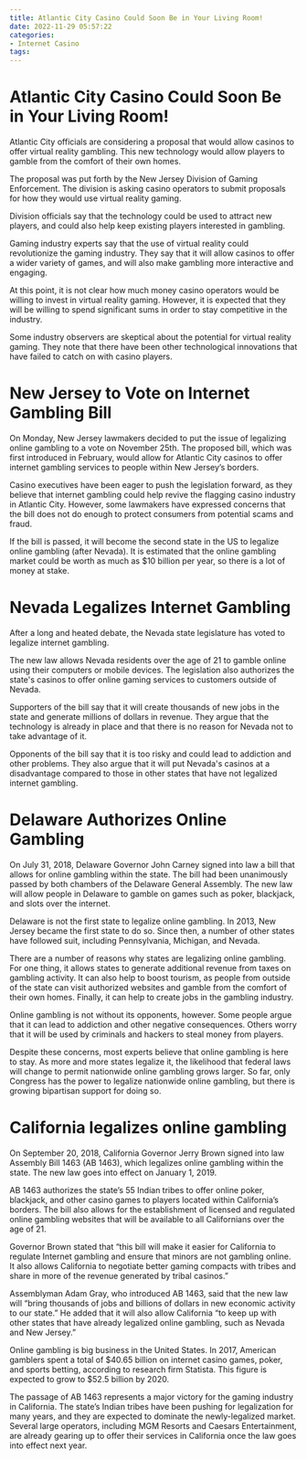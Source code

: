 ```yaml
---
title: Atlantic City Casino Could Soon Be in Your Living Room!
date: 2022-11-29 05:57:22
categories:
- Internet Casino
tags:
---
```



#  Atlantic City Casino Could Soon Be in Your Living Room!

 Atlantic City officials are considering a proposal that would allow casinos to offer virtual reality gambling. This new technology would allow players to gamble from the comfort of their own homes.

The proposal was put forth by the New Jersey Division of Gaming Enforcement. The division is asking casino operators to submit proposals for how they would use virtual reality gaming.

Division officials say that the technology could be used to attract new players, and could also help keep existing players interested in gambling.

Gaming industry experts say that the use of virtual reality could revolutionize the gaming industry. They say that it will allow casinos to offer a wider variety of games, and will also make gambling more interactive and engaging.

At this point, it is not clear how much money casino operators would be willing to invest in virtual reality gaming. However, it is expected that they will be willing to spend significant sums in order to stay competitive in the industry.

Some industry observers are skeptical about the potential for virtual reality gaming. They note that there have been other technological innovations that have failed to catch on with casino players.

#  New Jersey to Vote on Internet Gambling Bill

On Monday, New Jersey lawmakers decided to put the issue of legalizing online gambling to a vote on November 25th. The proposed bill, which was first introduced in February, would allow for Atlantic City casinos to offer internet gambling services to people within New Jersey’s borders.

Casino executives have been eager to push the legislation forward, as they believe that internet gambling could help revive the flagging casino industry in Atlantic City. However, some lawmakers have expressed concerns that the bill does not do enough to protect consumers from potential scams and fraud.

If the bill is passed, it will become the second state in the US to legalize online gambling (after Nevada). It is estimated that the online gambling market could be worth as much as $10 billion per year, so there is a lot of money at stake.

#  Nevada Legalizes Internet Gambling

After a long and heated debate, the Nevada state legislature has voted to legalize internet gambling.

The new law allows Nevada residents over the age of 21 to gamble online using their computers or mobile devices. The legislation also authorizes the state's casinos to offer online gaming services to customers outside of Nevada.

Supporters of the bill say that it will create thousands of new jobs in the state and generate millions of dollars in revenue. They argue that the technology is already in place and that there is no reason for Nevada not to take advantage of it.

Opponents of the bill say that it is too risky and could lead to addiction and other problems. They also argue that it will put Nevada's casinos at a disadvantage compared to those in other states that have not legalized internet gambling.

#  Delaware Authorizes Online Gambling

On July 31, 2018, Delaware Governor John Carney signed into law a bill that allows for online gambling within the state. The bill had been unanimously passed by both chambers of the Delaware General Assembly. The new law will allow people in Delaware to gamble on games such as poker, blackjack, and slots over the internet.

Delaware is not the first state to legalize online gambling. In 2013, New Jersey became the first state to do so. Since then, a number of other states have followed suit, including Pennsylvania, Michigan, and Nevada.

There are a number of reasons why states are legalizing online gambling. For one thing, it allows states to generate additional revenue from taxes on gambling activity. It can also help to boost tourism, as people from outside of the state can visit authorized websites and gamble from the comfort of their own homes. Finally, it can help to create jobs in the gambling industry.

Online gambling is not without its opponents, however. Some people argue that it can lead to addiction and other negative consequences. Others worry that it will be used by criminals and hackers to steal money from players.

Despite these concerns, most experts believe that online gambling is here to stay. As more and more states legalize it, the likelihood that federal laws will change to permit nationwide online gambling grows larger. So far, only Congress has the power to legalize nationwide online gambling, but there is growing bipartisan support for doing so.

#  California legalizes online gambling

On September 20, 2018, California Governor Jerry Brown signed into law Assembly Bill 1463 (AB 1463), which legalizes online gambling within the state. The new law goes into effect on January 1, 2019.

AB 1463 authorizes the state’s 55 Indian tribes to offer online poker, blackjack, and other casino games to players located within California’s borders. The bill also allows for the establishment of licensed and regulated online gambling websites that will be available to all Californians over the age of 21.

Governor Brown stated that “this bill will make it easier for California to regulate Internet gambling and ensure that minors are not gambling online. It also allows California to negotiate better gaming compacts with tribes and share in more of the revenue generated by tribal casinos.”

Assemblyman Adam Gray, who introduced AB 1463, said that the new law will “bring thousands of jobs and billions of dollars in new economic activity to our state.” He added that it will also allow California “to keep up with other states that have already legalized online gambling, such as Nevada and New Jersey.”

Online gambling is big business in the United States. In 2017, American gamblers spent a total of $40.65 billion on internet casino games, poker, and sports betting, according to research firm Statista. This figure is expected to grow to $52.5 billion by 2020.

The passage of AB 1463 represents a major victory for the gaming industry in California. The state’s Indian tribes have been pushing for legalization for many years, and they are expected to dominate the newly-legalized market. Several large operators, including MGM Resorts and Caesars Entertainment, are already gearing up to offer their services in California once the law goes into effect next year.